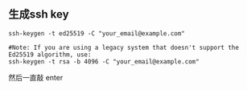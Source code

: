 ## 生成ssh key

```shell
ssh-keygen -t ed25519 -C "your_email@example.com"

#Note: If you are using a legacy system that doesn't support the Ed25519 algorithm, use:
ssh-keygen -t rsa -b 4096 -C "your_email@example.com"
```

然后一直敲 enter

